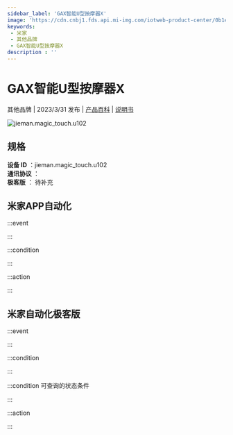 ```yaml
---
sidebar_label: 'GAX智能U型按摩器X'
image: 'https://cdn.cnbj1.fds.api.mi-img.com/iotweb-product-center/0b1e6d2fb4a584751acf4ba660a77271_1680160162204.png?GalaxyAccessKeyId=AKVGLQWBOVIRQ3XLEW&Expires=9223372036854775807&Signature=tagpwuwOjZF6YdrjwXQfFFEGx2A='
keywords: 
 - 米家
 - 其他品牌
 - GAX智能U型按摩器X
description : ''
---
```

# GAX智能U型按摩器X

其他品牌 | 2023/3/31 发布 | [产品百科](https://home.mi.com/webapp/content/baike/product/index.html?model=jieman.magic_touch.u102/) | [说明书](https://home.mi.com/views/introduction.html?model=jieman.magic_touch.u102&region=cn)

![jieman.magic_touch.u102](https://cdn.cnbj1.fds.api.mi-img.com/iotweb-product-center/0b1e6d2fb4a584751acf4ba660a77271_1680160162204.png?GalaxyAccessKeyId=AKVGLQWBOVIRQ3XLEW&Expires=9223372036854775807&Signature=tagpwuwOjZF6YdrjwXQfFFEGx2A=)

## 规格  
> 
**设备 ID** ：jieman.magic_touch.u102  
**通讯协议** ：  
**极客版**  ： 待补充 


## 米家APP自动化  

:::event  

:::

:::condition  

:::

:::action   

:::

## 米家自动化极客版  

:::event  

:::

:::condition  

:::

:::condition 可查询的状态条件  

:::

:::action  

:::

        
